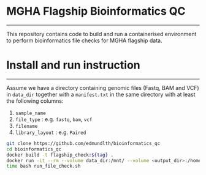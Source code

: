 # MGHA Flagship Bioinformatics QC
----
This repository contains code to build and run a containerised environment 
to perform bioinformatics file checks for MGHA flagship data.



# Install and run instruction
----
Assume we have a directory containing genomic files (Fastq, BAM and VCF) in `data_dir` 
together with a `manifest.txt` in the same directory with at least the following columns: 
1. `sample_name`
2. `file_type` : e.g. `fastq`, `bam`, `vcf`
3. `filename`
4. `library_layout` : e.g. `Paired`

```bash
git clone https://github.com/edmundlth/bioinformatics_qc
cd bioinformatics_qc
docker build -t flagship_check:${tag} .
docker run -it --rm --volume data_dir:/mnt/ --volume <output_dir>:/home/output/ flagship_check:${tag} 
time bash run_file_check.sh
```  

